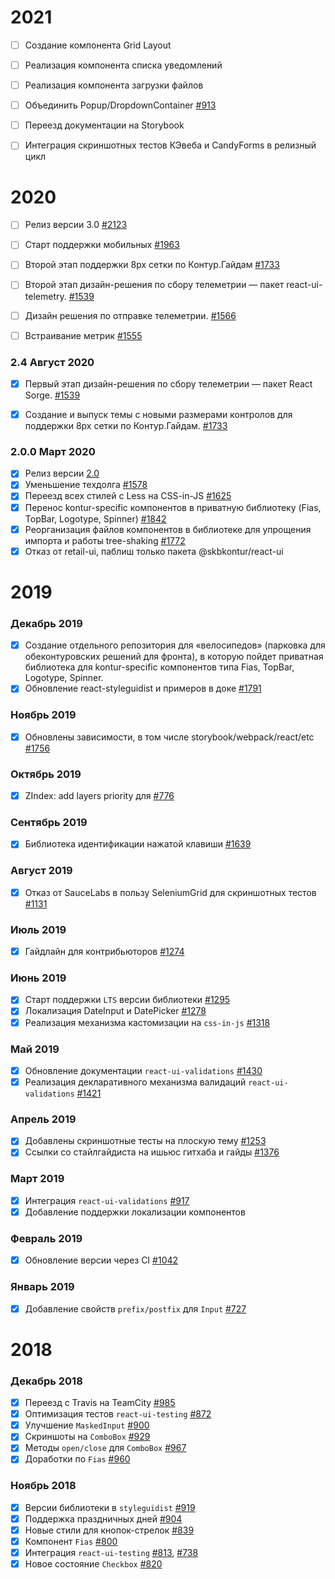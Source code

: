 # 2021

- [ ] Создание компонента Grid Layout
- [ ] Реализация компонента списка уведомлений
- [ ] Реализация компонента загрузки файлов
- [ ] Объединить Popup/DropdownContainer [#913](https://github.com/skbkontur/retail-ui/issues/913)
- [ ] Переезд документации на Storybook
- [ ] Интеграция скриншотных тестов КЭвеба и CandyForms в релизный цикл


# 2020

- [ ] Релиз версии 3.0 [#2123](https://github.com/skbkontur/retail-ui/issues/2123)
- [ ] Старт поддержки мобильных [#1963](https://github.com/skbkontur/retail-ui/issues/1963)
- [ ] Второй этап поддержки 8px сетки по Контур.Гайдам [#1733](https://github.com/skbkontur/retail-ui/issues/1733)
- [ ] Второй этап дизайн-решения по сбору телеметрии — пакет react-ui-telemetry. [#1539](https://github.com/skbkontur/retail-ui/issues/1539)
- [ ] Дизайн решения по отправке телеметрии. [#1566](https://github.com/skbkontur/retail-ui/issues/1566)
- [ ] Встраивание метрик [#1555](https://github.com/skbkontur/retail-ui/issues/1555)


### 2.4 Август 2020

- [x] Первый этап дизайн-решения по сбору телеметрии — пакет React Sorge. [#1539](https://github.com/skbkontur/retail-ui/issues/1539)
- [x] Создание и выпуск темы с новыми размерами контролов для поддержки 8px сетки по Контур.Гайдам. [#1733](https://github.com/skbkontur/retail-ui/issues/1733)


### 2.0.0 Март 2020

- [x] Релиз версии [2.0](https://github.com/skbkontur/retail-ui/blob/master/packages/react-ui/MIGRATION.md) 
- [x] Уменьшение техдолга [#1578](https://github.com/skbkontur/retail-ui/issues/1578)
- [x] Переезд всех стилей с Less на CSS-in-JS [#1625](https://github.com/skbkontur/retail-ui/issues/1625)
- [x] Перенос kontur-specific компонентов в приватную библиотеку (Fias, TopBar, Logotype, Spinner) [#1842](https://github.com/skbkontur/retail-ui/issues/1842)
- [x] Реорганизация файлов компонентов в библиотеке для упрощения импорта и работы tree-shaking [#1772](https://github.com/skbkontur/retail-ui/issues/1772)
- [x] Отказ от retail-ui, паблиш только пакета @skbkontur/react-ui

# 2019

### Декабрь 2019

- [x] Создание отдельного репозитория для «велосипедов» (парковка для обеконтуровских решений для фронта), в которую пойдет приватная библиотека для kontur-specific компонентов типа Fias, TopBar, Logotype, Spinner. 
- [x] Обновление react-styleguidist и примеров в доке [#1791](https://github.com/skbkontur/retail-ui/issues/1791)

### Ноябрь 2019

- [x] Обновлены зависимости, в том числе storybook/webpack/react/etc [#1756](https://github.com/skbkontur/retail-ui/pull/1756)

### Октябрь 2019

- [x] ZIndex: add layers priority для [#776](https://github.com/skbkontur/retail-ui/issues/776)

### Сентябрь 2019

- [x] Библиотека идентификации нажатой клавиши [#1639](https://github.com/skbkontur/retail-ui/pull/1639)

### Август 2019

- [x] Отказ от SauceLabs в пользу SeleniumGrid для скриншотных тестов [#1131](https://github.com/skbkontur/retail-ui/issues/1131)

### Июль 2019

- [x] Гайдлайн для контрибьюторов [#1274](https://github.com/skbkontur/retail-ui/pull/1274)

### Июнь 2019

- [x] Старт поддержки `LTS` версии библиотеки [#1295](https://github.com/skbkontur/retail-ui/issues/1295) 
- [x] Локализация DateInput и DatePicker [#1278](https://github.com/skbkontur/retail-ui/pull/1278)
- [x] Реализация механизма кастомизации на `css-in-js` [#1318](https://github.com/skbkontur/retail-ui/issues/1318) 

### Май 2019

- [x] Обновление документации `react-ui-validations` [#1430](https://github.com/skbkontur/retail-ui/pull/1430)
- [x] Реализация декларативного механизма валидаций `react-ui-validations` [#1421](https://github.com/skbkontur/retail-ui/pull/1421)

### Апрель 2019

- [x] Добавлены скриншотные тесты на плоскую тему [#1253](https://github.com/skbkontur/retail-ui/pull/1253)
- [x] Ссылки со стайлгайдиста на ишьюс гитхаба и гайды  [#1376](https://github.com/skbkontur/retail-ui/pull/1376)

### Март 2019

- [x] Интеграция `react-ui-validations` [#917](https://github.com/skbkontur/retail-ui/issues/917)
- [x] Добавление поддержки локализации компонентов

### Февраль 2019

- [x] Обновление версии через CI [#1042](https://github.com/skbkontur/retail-ui/issues/1042)

### Январь 2019

- [x] Добавление свойств `prefix/postfix` для `Input` [#727](https://github.com/skbkontur/retail-ui/issues/727)

# 2018

### Декабрь 2018

- [x] Переезд с Travis на TeamCity [#985](https://github.com/skbkontur/retail-ui/issues/985)
- [x] Оптимизация тестов `react-ui-testing` [#872](https://github.com/skbkontur/retail-ui/issues/872)
- [x] Улучшение `MaskedInput` [#900](https://github.com/skbkontur/retail-ui/pull/900)
- [x] Скриншоты на `ComboBox` [#929](https://github.com/skbkontur/retail-ui/pull/929)
- [x] Методы `open/close` для `ComboBox` [#967](https://github.com/skbkontur/retail-ui/pull/967)
- [x] Доработки по `Fias` [#960](https://github.com/skbkontur/retail-ui/pull/960)

### Ноябрь 2018

- [x] Версии библиотеки в `styleguidist` [#919](https://github.com/skbkontur/retail-ui/pull/919)
- [x] Поддержка праздничных дней [#904](https://github.com/skbkontur/retail-ui/pull/904)
- [x] Новые стили для кнопок-стрелок [#839](https://github.com/skbkontur/retail-ui/pull/839)
- [x] Компонент `Fias` [#800](https://github.com/skbkontur/retail-ui/pull/800)
- [x] Интеграция `react-ui-testing` [#813](https://github.com/skbkontur/retail-ui/pull/813), [#738](https://github.com/skbkontur/retail-ui/pull/738)
- [x] Новое состояние `Checkbox` [#820](https://github.com/skbkontur/retail-ui/pull/820)

